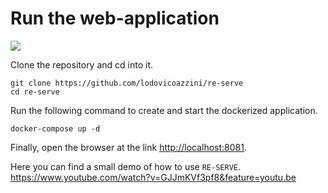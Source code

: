# Run the web-application

![](https://media.giphy.com/media/71gKYlm6qNsuWnRrR2/giphy.gif)

Clone the repository and cd into it.

```
git clone https://github.com/lodovicoazzini/re-serve
cd re-serve
```

Run the following command to create and start the dockerized application.

```
docker-compose up -d
```

Finally, open the browser at the link [http://localhost:8081](http://localhost:8081).

Here you can find a small demo of how to use `RE-SERVE`.
https://www.youtube.com/watch?v=GJJmKVf3pf8&feature=youtu.be
